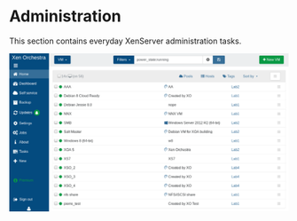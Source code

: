 # Administration

This section contains everyday XenServer administration tasks.
<!-- 
- [Home view](user_interface.md)
- [Search and filters](search.md)
- [VM management](vm_management.md)
- [VM creation](vm_creation.md)
- [VM import and export](vm_import_export.md)
- [XenServer Patching](patching.md) -->

![XO5 Homepage with VM list](./assets/xo5homevms.png)
